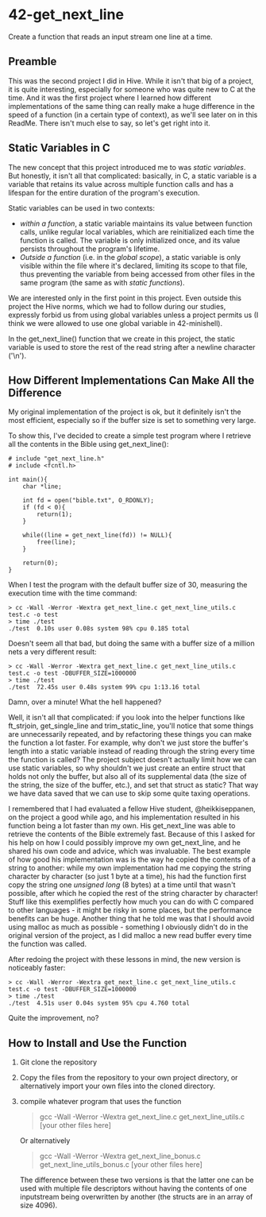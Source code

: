 # 42-get_next_line

Create a function that reads an input stream one line at a time.

## Preamble
This was the second project I did in Hive. While it isn't that big of a project, it is quite interesting, especially for someone who was quite new to C at the time. And it was the first project where I learned how different implementations of the same thing can really make a huge difference in the speed of a function (in a certain type of context), as we'll see later on in this ReadMe. There isn't much else to say, so let's get right into it.

## Static Variables in C
The new concept that this project introduced me to was _static variables_. But honestly, it isn't all that complicated: basically, in C, a static variable is a variable that retains its value across multiple function calls and has a lifespan for the entire duration of the program's execution.

Static variables can be used in two contexts:
- _within a function_, a static variable maintains its value between function calls, unlike regular local variables, which are reinitialized each time the function is called. The variable is only initialized once, and its value persists throughout the program's lifetime.
- _Outside a function_ (i.e. in the _global scope_), a static variable is only visible within the file where it's declared, limiting its scope to that file, thus preventing the variable from being accessed from other files in the same program (the same as with _static functions_).

We are interested only in the first point in this project. Even outside this project the Hive norms, which we had to follow during our studies, expressly forbid us from using global variables unless a project permits us (I think we were allowed to use one global variable in 42-minishell).

In the get_next_line() function that we create in this project, the static variable is used to store the rest of the read string after a newline character ('\n').

## How Different Implementations Can Make All the Difference
My original implementation of the project is ok, but it definitely isn't the most efficient, especially so if the buffer size is set to something very large.

To show this, I've decided to create a simple test program where I retrieve all the contents in the Bible using get_next_line():
```
# include "get_next_line.h"
# include <fcntl.h>

int main(){
	char *line;

	int fd = open("bible.txt", O_RDONLY);
	if (fd < 0){
		return(1);
	}

	while((line = get_next_line(fd)) != NULL){
		free(line);
	}

	return(0);
}
```
When I test the program with the default buffer size of 30, measuring the execution time with the time command:
```
> cc -Wall -Werror -Wextra get_next_line.c get_next_line_utils.c test.c -o test
> time ./test
./test  0.10s user 0.08s system 98% cpu 0.185 total
```
Doesn't seem all that bad, but doing the same with a buffer size of a million nets a very different result:
```
> cc -Wall -Werror -Wextra get_next_line.c get_next_line_utils.c test.c -o test -DBUFFER_SIZE=1000000
> time ./test
./test  72.45s user 0.48s system 99% cpu 1:13.16 total
```
Damn, over a minute! What the hell happened?

Well, it isn't all that complicated: if you look into the helper functions like ft_strjoin, get_single_line and trim_static_line, you'll notice that some things are unnecessarily repeated, and by refactoring these things you can make the function a lot faster. For example, why don't we just store the buffer's length into a static variable instead of reading through the string every time the function is called? The project subject doesn't actually limit how we can use static variables, so why shouldn't we just create an entire struct that holds not only the buffer, but also all of its supplemental data (the size of the string, the size of the buffer, etc.), and set that struct as static? That way we have data saved that we can use to skip some quite taxing operations.

I remembered that I had evaluated a fellow Hive student, @heikkiseppanen, on the project a good while ago, and his implementation resulted in his function being a lot faster than my own. His get_next_line was able to retrieve the contents of the Bible extremely fast. Because of this I asked for his help on how I could possibly improve my own get_next_line, and he shared his own code and advice, which was invaluable. The best example of how good his implementation was is the way he copied the contents of a string to another: while my own implementation had me copying the string character by character (so just 1 byte at a time), his had the function first copy the string one _unsigned long_ (8 bytes) at a time until that wasn't possible, after which he copied the rest of the string character by character! Stuff like this exemplifies perfectly how much you can do with C compared to other languages - it might be risky in some places, but the performance benefits can be huge. Another thing that he told me was that I should avoid using malloc as much as possible - something I obviously didn't do in the original version of the project, as I did malloc a new read buffer every time the function was called.

After redoing the project with these lessons in mind, the new version is noticeably faster:
```
> cc -Wall -Werror -Wextra get_next_line.c get_next_line_utils.c test.c -o test -DBUFFER_SIZE=1000000
> time ./test
./test  4.51s user 0.04s system 95% cpu 4.760 total
```
Quite the improvement, no?

## How to Install and Use the Function
1. Git clone the repository
2. Copy the files from the repository to your own project directory, or alternatively import your own files into the cloned directory.
3. compile whatever program that uses the function
   > gcc -Wall -Werror -Wextra get_next_line.c get_next_line_utils.c [your other files here]
   
   Or alternatively

   > gcc -Wall -Werror -Wextra get_next_line_bonus.c get_next_line_utils_bonus.c [your other files here]

   The difference between these two versions is that the latter one can be used with multiple file descriptors without having the contents of one inputstream being overwritten by another (the structs are in an array of size 4096).
